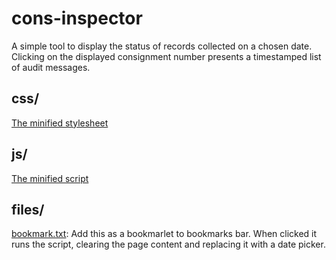 # cons-inspector

A simple tool to display the status of records collected on a chosen date. Clicking on the displayed consignment number presents a timestamped list of audit messages.

## css/

[The minified stylesheet](css/logistics.min.css)

## js/

[The minified script](js/logistics.min.js)

## files/

[bookmark.txt](files/bookmark.txt): Add this as a bookmarlet to bookmarks bar.
When clicked it runs the script, clearing the page content and replacing it with a date picker.
